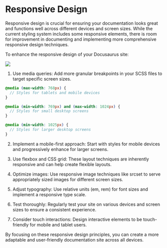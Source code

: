 # Responsive Design

Responsive design is crucial for ensuring your documentation looks great and functions well across different devices and screen sizes. While the current styling system includes some responsive elements, there is room for improvement in documenting and implementing more comprehensive responsive design techniques.

To enhance the responsive design of your Docusaurus site:

![](upload)

1. Use media queries: Add more granular breakpoints in your SCSS files to target specific screen sizes.

```scss
@media (max-width: 768px) {
  // Styles for tablets and mobile devices
}

@media (min-width: 769px) and (max-width: 1024px) {
  // Styles for small desktop screens
}

@media (min-width: 1025px) {
  // Styles for larger desktop screens
}
```

2. Implement a mobile-first approach: Start with styles for mobile devices and progressively enhance for larger screens.

3. Use flexbox and CSS grid: These layout techniques are inherently responsive and can help create flexible layouts.

4. Optimize images: Use responsive image techniques like srcset to serve appropriately sized images for different screen sizes.

5. Adjust typography: Use relative units (em, rem) for font sizes and implement a responsive type scale.

6. Test thoroughly: Regularly test your site on various devices and screen sizes to ensure a consistent experience.

7. Consider touch interactions: Design interactive elements to be touch-friendly for mobile and tablet users.

By focusing on these responsive design principles, you can create a more adaptable and user-friendly documentation site across all devices.
